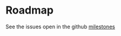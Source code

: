 # Roadmap

See the issues open in the github [milestones](https://github.com/janezpodhostnik/magic-flow/milestones)